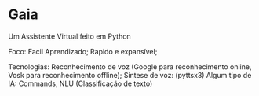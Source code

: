 # Gaia
 Um Assistente Virtual feito em Python

Foco:
    Facil Aprendizado;
    Rapido e expansível;

Tecnologias:
    Reconhecimento de voz (Google para reconhecimento online, Vosk para reconhecimento offline);
    Síntese de voz: (pyttsx3)
    Algum tipo de IA: Commands, NLU (Classificação de texto)


